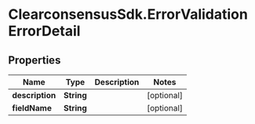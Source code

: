 # ClearconsensusSdk.ErrorValidationErrorDetail

## Properties

Name | Type | Description | Notes
------------ | ------------- | ------------- | -------------
**description** | **String** |  | [optional] 
**fieldName** | **String** |  | [optional] 



